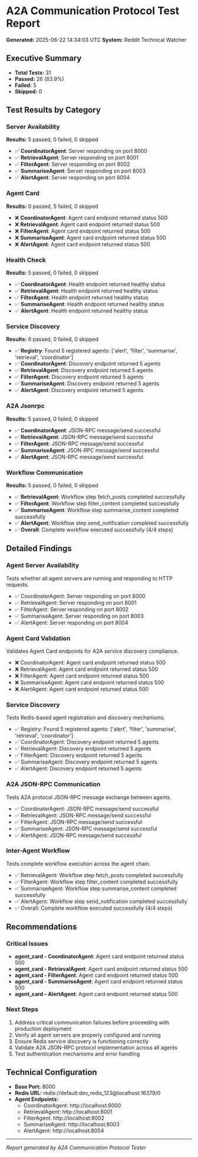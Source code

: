 # A2A Communication Protocol Test Report
**Generated:** 2025-06-22 14:34:03 UTC
**System:** Reddit Technical Watcher

## Executive Summary
- **Total Tests:** 31
- **Passed:** 26 (83.9%)
- **Failed:** 5
- **Skipped:** 0

## Test Results by Category

### Server Availability
**Results:** 5 passed, 0 failed, 0 skipped

- ✅ **CoordinatorAgent**: Server responding on port 8000
- ✅ **RetrievalAgent**: Server responding on port 8001
- ✅ **FilterAgent**: Server responding on port 8002
- ✅ **SummariseAgent**: Server responding on port 8003
- ✅ **AlertAgent**: Server responding on port 8004

### Agent Card
**Results:** 0 passed, 5 failed, 0 skipped

- ❌ **CoordinatorAgent**: Agent card endpoint returned status 500
- ❌ **RetrievalAgent**: Agent card endpoint returned status 500
- ❌ **FilterAgent**: Agent card endpoint returned status 500
- ❌ **SummariseAgent**: Agent card endpoint returned status 500
- ❌ **AlertAgent**: Agent card endpoint returned status 500

### Health Check
**Results:** 5 passed, 0 failed, 0 skipped

- ✅ **CoordinatorAgent**: Health endpoint returned healthy status
- ✅ **RetrievalAgent**: Health endpoint returned healthy status
- ✅ **FilterAgent**: Health endpoint returned healthy status
- ✅ **SummariseAgent**: Health endpoint returned healthy status
- ✅ **AlertAgent**: Health endpoint returned healthy status

### Service Discovery
**Results:** 6 passed, 0 failed, 0 skipped

- ✅ **Registry**: Found 5 registered agents: ['alert', 'filter', 'summarise', 'retrieval', 'coordinator']
- ✅ **CoordinatorAgent**: Discovery endpoint returned 5 agents
- ✅ **RetrievalAgent**: Discovery endpoint returned 5 agents
- ✅ **FilterAgent**: Discovery endpoint returned 5 agents
- ✅ **SummariseAgent**: Discovery endpoint returned 5 agents
- ✅ **AlertAgent**: Discovery endpoint returned 5 agents

### A2A Jsonrpc
**Results:** 5 passed, 0 failed, 0 skipped

- ✅ **CoordinatorAgent**: JSON-RPC message/send successful
- ✅ **RetrievalAgent**: JSON-RPC message/send successful
- ✅ **FilterAgent**: JSON-RPC message/send successful
- ✅ **SummariseAgent**: JSON-RPC message/send successful
- ✅ **AlertAgent**: JSON-RPC message/send successful

### Workflow Communication
**Results:** 5 passed, 0 failed, 0 skipped

- ✅ **RetrievalAgent**: Workflow step fetch_posts completed successfully
- ✅ **FilterAgent**: Workflow step filter_content completed successfully
- ✅ **SummariseAgent**: Workflow step summarise_content completed successfully
- ✅ **AlertAgent**: Workflow step send_notification completed successfully
- ✅ **Overall**: Complete workflow executed successfully (4/4 steps)

## Detailed Findings

### Agent Server Availability
Tests whether all agent servers are running and responding to HTTP requests.

- ✅ CoordinatorAgent: Server responding on port 8000
- ✅ RetrievalAgent: Server responding on port 8001
- ✅ FilterAgent: Server responding on port 8002
- ✅ SummariseAgent: Server responding on port 8003
- ✅ AlertAgent: Server responding on port 8004

### Agent Card Validation
Validates Agent Card endpoints for A2A service discovery compliance.

- ❌ CoordinatorAgent: Agent card endpoint returned status 500
- ❌ RetrievalAgent: Agent card endpoint returned status 500
- ❌ FilterAgent: Agent card endpoint returned status 500
- ❌ SummariseAgent: Agent card endpoint returned status 500
- ❌ AlertAgent: Agent card endpoint returned status 500

### Service Discovery
Tests Redis-based agent registration and discovery mechanisms.

- ✅ Registry: Found 5 registered agents: ['alert', 'filter', 'summarise', 'retrieval', 'coordinator']
- ✅ CoordinatorAgent: Discovery endpoint returned 5 agents
- ✅ RetrievalAgent: Discovery endpoint returned 5 agents
- ✅ FilterAgent: Discovery endpoint returned 5 agents
- ✅ SummariseAgent: Discovery endpoint returned 5 agents
- ✅ AlertAgent: Discovery endpoint returned 5 agents

### A2A JSON-RPC Communication
Tests A2A protocol JSON-RPC message exchange between agents.

- ✅ CoordinatorAgent: JSON-RPC message/send successful
- ✅ RetrievalAgent: JSON-RPC message/send successful
- ✅ FilterAgent: JSON-RPC message/send successful
- ✅ SummariseAgent: JSON-RPC message/send successful
- ✅ AlertAgent: JSON-RPC message/send successful

### Inter-Agent Workflow
Tests complete workflow execution across the agent chain.

- ✅ RetrievalAgent: Workflow step fetch_posts completed successfully
- ✅ FilterAgent: Workflow step filter_content completed successfully
- ✅ SummariseAgent: Workflow step summarise_content completed successfully
- ✅ AlertAgent: Workflow step send_notification completed successfully
- ✅ Overall: Complete workflow executed successfully (4/4 steps)

## Recommendations

### Critical Issues

- **agent_card - CoordinatorAgent**: Agent card endpoint returned status 500
- **agent_card - RetrievalAgent**: Agent card endpoint returned status 500
- **agent_card - FilterAgent**: Agent card endpoint returned status 500
- **agent_card - SummariseAgent**: Agent card endpoint returned status 500
- **agent_card - AlertAgent**: Agent card endpoint returned status 500

### Next Steps
1. Address critical communication failures before proceeding with production deployment
2. Verify all agent servers are properly configured and running
3. Ensure Redis service discovery is functioning correctly
4. Validate A2A JSON-RPC protocol implementation across all agents
5. Test authentication mechanisms and error handling

## Technical Configuration
- **Base Port:** 8000
- **Redis URL:** redis://default:dev_redis_123@localhost:16379/0
- **Agent Endpoints:**
  - CoordinatorAgent: http://localhost:8000
  - RetrievalAgent: http://localhost:8001
  - FilterAgent: http://localhost:8002
  - SummariseAgent: http://localhost:8003
  - AlertAgent: http://localhost:8004

---
*Report generated by A2A Communication Protocol Tester*
